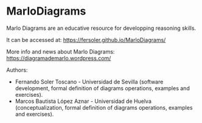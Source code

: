 # MarloDiagrams

Marlo Diagrams are an educative resource for developping reasoning skills. 

It can be accessed at: https://fersoler.github.io/MarloDiagrams/

More info and news about Marlo Diagrams: https://diagramademarlo.wordpress.com/

Authors: 
- Fernando Soler Toscano - Universidad de Sevilla (software development, formal definition of diagrams operations, examples and exercises). 
- Marcos Bautista López Aznar - Universidad de Huelva (conceptualization, formal definition of diagrams operations, examples and exercises).
